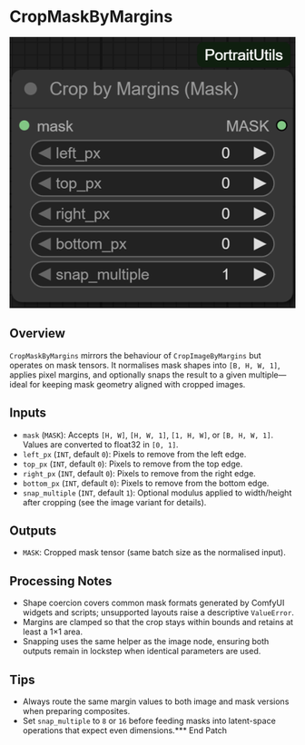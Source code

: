 # CropMaskByMargins
![Screenshot](screenshots/crop_mask_by_margins.png)


## Overview
`CropMaskByMargins` mirrors the behaviour of `CropImageByMargins` but operates on mask tensors. It normalises mask shapes into `[B, H, W, 1]`, applies pixel margins, and optionally snaps the result to a given multiple—ideal for keeping mask geometry aligned with cropped images.

## Inputs
- `mask` (`MASK`): Accepts `[H, W]`, `[H, W, 1]`, `[1, H, W]`, or `[B, H, W, 1]`. Values are converted to float32 in `[0, 1]`.
- `left_px` (`INT`, default `0`): Pixels to remove from the left edge.
- `top_px` (`INT`, default `0`): Pixels to remove from the top edge.
- `right_px` (`INT`, default `0`): Pixels to remove from the right edge.
- `bottom_px` (`INT`, default `0`): Pixels to remove from the bottom edge.
- `snap_multiple` (`INT`, default `1`): Optional modulus applied to width/height after cropping (see the image variant for details).

## Outputs
- `MASK`: Cropped mask tensor (same batch size as the normalised input).

## Processing Notes
- Shape coercion covers common mask formats generated by ComfyUI widgets and scripts; unsupported layouts raise a descriptive `ValueError`.
- Margins are clamped so that the crop stays within bounds and retains at least a 1×1 area.
- Snapping uses the same helper as the image node, ensuring both outputs remain in lockstep when identical parameters are used.

## Tips
- Always route the same margin values to both image and mask versions when preparing composites.
- Set `snap_multiple` to `8` or `16` before feeding masks into latent-space operations that expect even dimensions.*** End Patch

